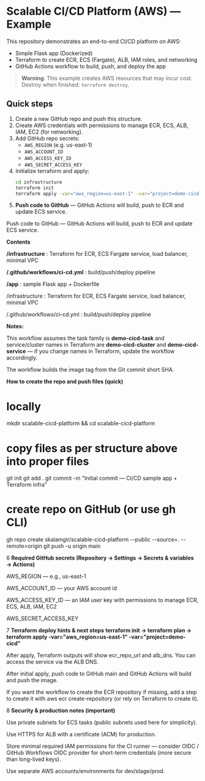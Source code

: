 # Scalable CI/CD Platform (AWS) — Example

This repository demonstrates an end-to-end CI/CD platform on AWS:
- Simple Flask app (Dockerized)
- Terraform to create ECR, ECS (Fargate), ALB, IAM roles, and networking
- GitHub Actions workflow to build, push, and deploy the app

> **Warning**: This example creates AWS resources that may incur cost. Destroy when finished: `terraform destroy`.

## Quick steps
1. Create a new GitHub repo and push this structure.
2. Create AWS credentials with permissions to manage ECR, ECS, ALB, IAM, EC2 (for networking).
3. Add GitHub repo secrets:
   - `AWS_REGION` (e.g. us-east-1)
   - `AWS_ACCOUNT_ID`
   - `AWS_ACCESS_KEY_ID`
   - `AWS_SECRET_ACCESS_KEY`
4. Initialize terraform and apply:
   ```bash
   cd infrastructure
   terraform init
   terraform apply -var="aws_region=us-east-1" -var="project=demo-cicd"

5. **Push code to GitHub** — GitHub Actions will build, push to ECR and update ECS service.

Push code to GitHub — GitHub Actions will build, push to ECR and update ECS service.

**Contents**

**/infrastructure** : Terraform for ECR, ECS Fargate service, load balancer, minimal VPC

**/.github/workflows/ci-cd.yml** : build/push/deploy pipeline

**/app** : sample Flask app + Dockerfile

/infrastructure : Terraform for ECR, ECS Fargate service, load balancer, minimal VPC

/.github/workflows/ci-cd.yml : build/push/deploy pipeline


**Notes:**

This workflow assumes the task family is **demo-cicd-task** and service/cluster names in Terraform are **demo-cicd-cluster** and **demo-cicd-service** — if you change names in Terraform, update the workflow accordingly.

The workflow builds the image tag from the Git commit short SHA.

**How to create the repo and push files (quick)**

# locally
mkdir scalable-cicd-platform && cd scalable-cicd-platform
# copy files as per structure above into proper files
git init
git add .
git commit -m "Initial commit — CI/CD sample app + Terraform infra"
# create repo on GitHub (or use gh CLI)
gh repo create skalamgir/scalable-cicd-platform --public --source=. --remote=origin
git push -u origin main

6 **Required GitHub secrets (Repository → Settings → Secrets & variables → Actions)**

AWS_REGION — e.g., us-east-1

AWS_ACCOUNT_ID — your AWS account id

AWS_ACCESS_KEY_ID — an IAM user key with permissions to manage ECR, ECS, ALB, IAM, EC2

AWS_SECRET_ACCESS_KEY

7 **Terraform deploy hints & next steps**
**terraform init → terraform plan → terraform apply -var="aws_region=us-east-1" -var="project=demo-cicd"**

After apply, Terraform outputs will show ecr_repo_url and alb_dns. You can access the service via the ALB DNS.

After initial apply, push code to GitHub main and GitHub Actions will build and push the image.

If you want the workflow to create the ECR repository if missing, add a step to create it with aws ecr create-repository (or rely on Terraform to create it).

8 **Security & production notes (important)**

Use private subnets for ECS tasks (public subnets used here for simplicity).

Use HTTPS for ALB with a certificate (ACM) for production.

Store minimal required IAM permissions for the CI runner — consider OIDC / GitHub Workflows OIDC provider for short-term credentials (more secure than long-lived keys).

Use separate AWS accounts/environments for dev/stage/prod.
